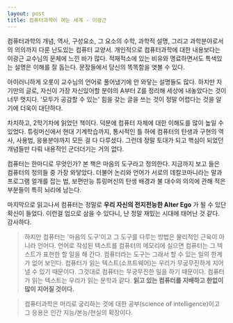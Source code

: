 ```yaml
---
layout: post
title: 컴퓨터과학이 여는 세계 - 이광근
---
```


컴퓨터과학의 개념, 역사, 구성요소, 그 요소의 수학, 과학적 설명, 그리고 과학분야로서의 의의까지 다룬 난도있는 컴퓨터 교양서. 개인적으로 컴퓨터과학에 대한 내용보다는 이광근 교수님의 문체에 느낀 바가 많다. 적재적소에 있는 비유와 명료하면서도 특색있는 설명은 이해를 잘 돕는다. 문장들에서 당신의 똑똑함을 엿볼 수 있다.

아이러니하게 오롯이 교수님의 언어로 풀어냈기에 안 와닿는 설명들도 많다. 하지만 자기만의 글로, 자신이 가장 자신있어할 분야의 A부터 Z를 정리해 세상에 내놓았다는 것이 너무 멋지다. '모두가 공감할 수 있는' 힘을 갖는 글을 쓰는 것이 정말 어렵다는 것을 알기에 더욱이 대단하다.

차치하고, 2학기차에 읽었던 책이다. 덕분에 컴퓨터 자체에 대한 이해도를 많이 높일 수 있었다. 튜링머신에서 현대 기계학습까지, 통시적인 틀 하에 컴퓨터의 탄생과 구현의 역사, 사용법, 응용분야까지 모든 걸 다 다루셨다. 그런데 정말 토대가 되고 핵심이 되었던 개념들만 다뤄 내용적인 군더더기는 거의 없다. 

컴퓨터는 한마디로 무엇인가? 본 책은 마음의 도구라고 정의한다. 지금까지 보고 들은 컴퓨터의 정의들 중 가장 와닿았다. 더불어 논리와 언어가 서로의 데칼코마니라는 말과 프로그램 얼개를 잡는 법, 보편만능 튜링머신의 탄생 배경과 불 대수의 의의에 관해 적은 부분들이 특히 뇌리에 남는다. 

마지막으로 읽고나서 컴퓨터는 정말로 **우리 자신의 전지전능한 Alter Ego** 가 될 수 있단 확신이 들었다. 이런걸 업으로 삼을 수 있다니, 난 정말 재밌는 시대에 태어난 것 같다. 감사하다.

> 하지만 컴퓨터는 '마음의 도구'이고 그 도구를 다루는 방법은 물리적인 근육이 아니라 언어다. 언어로 작성된 텍스트를 컴퓨터의 메모리에 실으면 컴퓨터는 그 텍스트가 표현한 할 일을 해 간다. 컴퓨터라는 도구는 그래서 할 수 있는 일의 한계가 없어 보인다. 컴퓨터가 읽는 텍스트(소프트웨어)는 우리가 무궁무진하게 지어낼 수 있기 때문이다. 그것대로 컴퓨터는 무궁무진한 일을 하기 때문이다. 컴퓨터가 읽는 텍스트는 우리가 읽는 문학과 같다. **읽고 있는 컴퓨터를 지배하고 한없이 많이 지어질 것이다.**
> 

> 컴퓨터과학은 머리로 궁리하는 것에 대한 공부(science of intelligence)이고 그 응용은 인간 지능/본능/현실의 확장이다.
>
